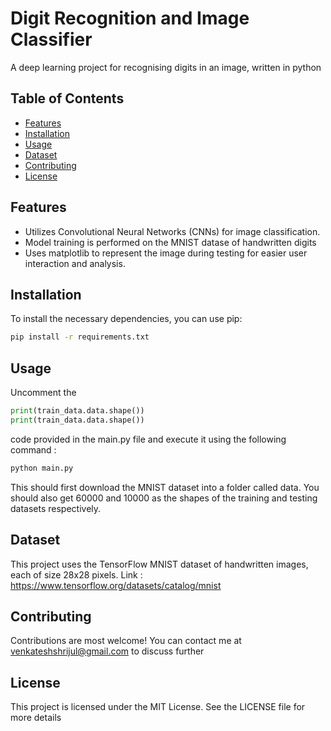 # Digit Recognition and Image Classifier

A deep learning project for recognising digits in an image, written in python

## Table of Contents

- [Features](#features)
- [Installation](#installation)
- [Usage](#usage)
- [Dataset](#dataset)
- [Contributing](#contributing)
- [License](#license)

## Features

- Utilizes Convolutional Neural Networks (CNNs) for image classification.
- Model training is performed on the MNIST datase of handwritten digits
- Uses matplotlib to represent the image during testing for easier user interaction and analysis.

## Installation

To install the necessary dependencies, you can use pip:

```bash
pip install -r requirements.txt

```

## Usage

Uncomment the

```python
print(train_data.data.shape())
print(train_data.data.shape())
```

code provided in the main.py file and execute it using the following command :

```bash
python main.py

```

This should first download the MNIST dataset into a folder called data. You should also get 60000 and 10000 as the shapes of the training and testing datasets respectively.

## Dataset

This project uses the TensorFlow MNIST dataset of handwritten images, each of size 28x28 pixels.
Link : https://www.tensorflow.org/datasets/catalog/mnist

## Contributing

Contributions are most welcome! You can contact me at [venkateshshrijul@gmail.com](mailto:venkateshshrijul@gmail.com) to discuss further

## License

This project is licensed under the MIT License. See the LICENSE file for more details

